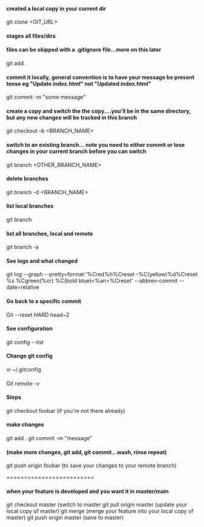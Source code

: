 #### created a local copy in your current dir
git clone <GIT_URL>
#### stages all files/dirs
#### files can be skipped with a .gitignore file...more on this later
git add .
#### commit it locally, general convention is to have your message be present tense eg "Update index.html" not "Updated index.html"
git commit -m "some message"
#### create a copy and switch the the copy....you'll be in the same directory, but any new changes will be tracked in this branch
git checkout -b <BRANCH_NAME>
#### switch to an existing branch... note you need to either commit or lose changes in your current branch before you can switch
git branch <OTHER_BRANCH_NAME>
#### delete branches
git branch -d <BRANCH_NAME>
#### list local branches
git branch
#### list all branches, local and remote
git branch -a
#### See logs and what changed
git log --graph --pretty=format:'%Cred%h%Creset -%C(yellow)%d%Creset %s %Cgreen(%cr) %C(bold blue)<%an>%Creset' --abbrev-commit --date=relative
#### Go back to a specific commit
Git --reset HARD head~2
#### See configuration
git config --list
#### Change git config
vi ~/.gitconfig
#### 
Git remote -v 

#### Steps
git checkout foobar (if you're not there already)
#### make changes
git add .
git commit -m "message"
#### (make more changes, git add, git commit...wash, rinse repeat)
git push origin foobar (to save your changes to your remote branch)

=========================
#### when your feature is developed and you want it in master/main
git checkout master (switch to master
git pull origin master (update your local copy of master)
git merge <feature> (merge your feature into your local copy of master)
git push origin master (save to master)
